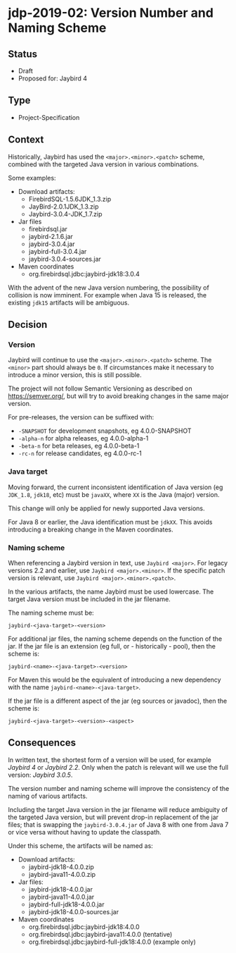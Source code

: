 # jdp-2019-02: Version Number and Naming Scheme

## Status

- Draft
- Proposed for: Jaybird 4

## Type

- Project-Specification

## Context

Historically, Jaybird has used the `<major>.<minor>.<patch>` scheme, combined 
with the targeted Java version in various combinations.

Some examples:

- Download artifacts:
  - FirebirdSQL-1.5.6JDK_1.3.zip
  - JayBird-2.0.1JDK_1.3.zip
  - Jaybird-3.0.4-JDK_1.7.zip
- Jar files
  - firebirdsql.jar
  - jaybird-2.1.6.jar
  - jaybird-3.0.4.jar
  - jaybird-full-3.0.4.jar
  - jaybird-3.0.4-sources.jar
- Maven coordinates
  - org.firebirdsql.jdbc:jaybird-jdk18:3.0.4

With the advent of the new Java version numbering, the possibility of collision
is now imminent. For example when Java 15 is released, the existing `jdk15` 
artifacts will be ambiguous.

## Decision

### Version

Jaybird will continue to use the `<major>.<minor>.<patch>` scheme. The `<minor>`
part should always be `0`. If circumstances make it necessary to introduce a
minor version, this is still possible.

The project will not follow Semantic Versioning as described 
on https://semver.org/, but will try to avoid breaking changes in the same major 
version.

For pre-releases, the version can be suffixed with:

- `-SNAPSHOT` for development snapshots, eg 4.0.0-SNAPSHOT
- `-alpha-n` for alpha releases, eg 4.0.0-alpha-1
- `-beta-n` for beta releases, eg 4.0.0-beta-1
- `-rc-n` for release candidates, eg 4.0.0-rc-1

### Java target

Moving forward, the current inconsistent identification of Java version (eg 
`JDK_1.8`, `jdk18`, etc) must be `javaXX`, where `XX` is the Java (major) 
version.

This change will only be applied for newly supported Java versions.

For Java 8 or earlier, the Java identification must be `jdkXX`. This avoids
introducing a breaking change in the Maven coordinates.

### Naming scheme

When referencing a Jaybird version in text, use `Jaybird <major>`. For legacy
versions 2.2 and earlier, use `Jaybird <major>.<minor>`. If the specific patch
version is relevant, use `Jaybird <major>.<minor>.<patch>`.

In the various artifacts, the name Jaybird must be used lowercase. The target
Java version must be included in the jar filename.

The naming scheme must be:

    jaybird-<java-target>-<version>
    
For additional jar files, the naming scheme depends on the function of the jar.
If the jar file is an extension (eg full, or - historically - pool), then the 
scheme is:

    jaybird-<name>-<java-target>-<version>

For Maven this would be the equivalent of introducing a new dependency with the 
name `jaybird-<name>-<java-target>`.

If the jar file is a different aspect of the jar (eg sources or javadoc), then
the scheme is:

    jaybird-<java-target>-<version>-<aspect>

## Consequences

In written text, the shortest form of a version will be used, for example 
_Jaybird 4_ or _Jaybird 2.2_. Only when the patch is relevant will we use the 
full version: _Jaybird 3.0.5_.

The version number and naming scheme will improve the consistency of the naming 
of various artifacts.

Including the target Java version in the jar filename will reduce ambiguity of 
the targeted Java version, but will prevent drop-in replacement of the jar files; 
that is swapping the `jaybird-3.0.4.jar` of Java 8 with one from Java 7 or vice 
versa without having to update the classpath.

Under this scheme, the artifacts will be named as:

- Download artifacts:
  - jaybird-jdk18-4.0.0.zip
  - jaybird-java11-4.0.0.zip
- Jar files:
  - jaybird-jdk18-4.0.0.jar
  - jaybird-java11-4.0.0.jar
  - jaybird-full-jdk18-4.0.0.jar
  - jaybird-jdk18-4.0.0-sources.jar
- Maven coordinates
  - org.firebirdsql.jdbc:jaybird-jdk18:4.0.0
  - org.firebirdsql.jdbc:jaybird-java11:4.0.0 (tentative)
  - org.firebirdsql.jdbc:jaybird-full-jdk18:4.0.0 (example only)
 